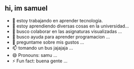 ## hi, im samuel

- 🔭 estoy trabajando en aprender tecnologia.
- 🌱 estoy aprendiendo diversas cosas en la universidad...
- 👯 busco colaborar en las asignaturas visualizadas ...
- 🤔 busco ayuda para aprender programacion ...
- 💬 preguntame sobre mis gustos ...
- 📫 tomando un bus jajajaja ...
- 😄 Pronouns: samu ...
- ⚡ Fun fact: buena gente ...
